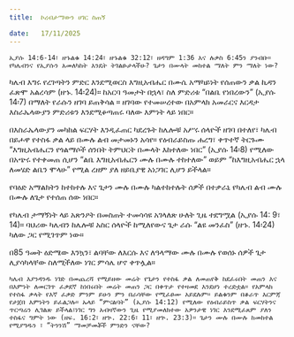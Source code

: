 ```yaml
---
title:  ኮረብታማውን ሀገር ስጠኝ

date:   17/11/2025
---
```


`ኢያሱ 14:6-14፣ ዘኁልቁ 14:24፣ ዘኁልቁ 32:12፣ ዘዳግም 1:36 እና ሉቃስ 6:45ን ያንብቡ። የካሌብንና የኢያሱን አመለካከት እንዴት ትገልፁታላችሁ? ጌታን በሙላት መከተል ማለት ምን ማለት ነው?
`

ካሌብ እግሩ የረገጣትን ምድር እንደሚወርስ እግዚአብሔር በሙሴ አማካይነት የሰጠውን ቃል ኪዳን ፈጽሞ አልረሳም (ዘኁ. 14፡24)። ከአርባ ዓመታት በኋላ፣ ስለ ምድሪቱ “በልቤ የነበረውን” (ኢያሱ 14፡7) በማለት የራሱን ዘገባ ይጠቅሳል ። ዘገባው የተመሠረተው በአምላክ አመራርና እርዳታ እስራኤላውያን ምድሪቱን እንደሚቆጣጠሩ ባለው እምነት ላይ ነበር።

በእስራኤላውያን መካከል ፍርሃት እንዲፈጠር ካደረጉት ከሌሎቹ አሥሩ ሰላዮች ዘገባ በተለየ፣ ካሌብ በይሖዋ የተስፋ ቃል ላይ በሙሉ ልብ መታመኑን አሳየ። የዕብራይስጡ ሐረግ፣ ቀጥተኛ ትርጉሙ “እግዚአብሔርን የጎልማሶች ሰንበት ትምህርት በሙላት እከተለው ነበር” (ኢያሱ 14፡8) የሚለው በአጭሩ የተቀመጠ ሲሆን “ልቤ እግዚአብሔርን ሙሉ በሙሉ ተከተለው” ወይም “ከእግዚአብሔር ኋላ ለመሄድ ልቤን ሞላሁ” የሚል ረዘም ያለ ዘይቤያዊ አነጋገር ሊሆን ይችላል።

የባዕድ አማልክትን ከተከተሉ እና ጌታን ሙሉ በሙሉ ካልተከተሉት ሰዎች በተቃራኒ የካሌብ ልብ ሙሉ በሙሉ ለጌታ የተሰጠ ሰው ነበር።

የካሌብ ታማኝነት ላይ አጽንዖት በመስጠት ተመሳሳዩ አገላለጽ ሁለት ጊዜ ተደግሟል (ኢያሱ 14: 9፣ 14)። ባህሪው ካሌብን ከሌሎቹ አስር ሰላዮች ከሚለየውና ጌታ ራሱ “ልዩ መንፈስ” (ዘኁ. 14፡24) ካለው ጋር የሚገጥም ነው።

በ85 ዓመት ዕድሜው እንኳን፣ ልባቸው ለእርሱ እና ለዓላማው ሙሉ በሙሉ የወሰኑ ሰዎች ጌታ ሊያሳካላቸው ስለሚችለው ነገር ምሳሌ ሆኖ ቀጥሏል።

`ካሌብ እያንዳንዱ ነገድ በመጨረሻ የሚይዘው መሬት የጌታን የተስፋ ቃል ለመጠየቅ ከደፈሩበት መጠን እና በእምነት ለመርገጥ ፈቃደኛ ከነበሩበት መሬት መጠን ጋር በቀጥታ የተዛመደ እንደሆነ ተረድቷል። የአምላክ የተስፋ ቃላት የእኛ ፈቃድ ምንም ይሁን ምን በራሳቸው የሚፈፀሙ አይደሉም። ይልቁንም በቆራጥ እርምጃ የታጀበ እምነትን ይፈልጋሉ። ኡላይ “ምናልባት” (ኢያሱ 14:12) የሚለው የዕብራይስጥ ቃል ፍርሃትንና ጥርጣሬን ሊገልጽ ይችላል፣ነገር ግን አብዛኛውን ጊዜ የሚያመለክተው አዎንታዊ ነገር እንደሚፈጸም ያለን ተስፋና ግምት ነው (ዘፍ. 16:2፣ ዘኍ. 22:6፣ 11፣ ዘኍ. 23:3)። ጌታን ሙሉ በሙሉ ከመከተል የሚያግዱን ፣ “ትንንሽ” ማመቻመቾች ምንድን ናቸው?
`